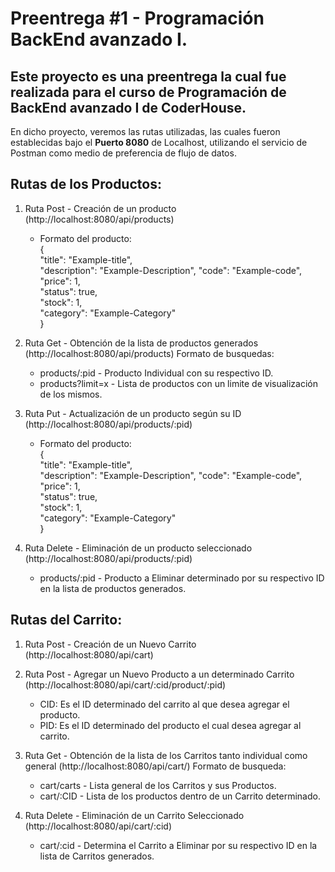 # Preentrega #1 - Programación BackEnd avanzado I.

## Este proyecto es una preentrega la cual fue realizada para el curso de Programación de BackEnd avanzado I de CoderHouse.
En dicho proyecto, veremos las rutas utilizadas, las cuales fueron establecidas bajo el **Puerto 8080** de Localhost, utilizando el servicio de Postman como medio de preferencia de flujo de datos.

## **Rutas de los Productos**:

1. Ruta Post - Creación de un producto (http://localhost:8080/api/products)
   - Formato del producto:                                                                                                                                                        
    {                                                                                                                                                                               
    "title": "Example-title",                                                                                                                                                              
    "description": "Example-Description",                                                                                                                                                      "code": "Example-code",                                                                                                                                                        
    "price": 1,                                                                                                                                                        
    "status": true,                                                                                                                                                        
    "stock": 1,                                                                                                                                                                 
    "category": "Example-Category"                                                                                                                                                         
  }

2. Ruta Get - Obtención de la lista de productos generados (http://localhost:8080/api/products)
   Formato de busquedas:
     - products/:pid - Producto Individual con su respectivo ID.
     - products?limit=x - Lista de productos con un limite de visualización de los mismos.
  
3. Ruta Put - Actualización de un producto según su ID (http://localhost:8080/api/products/:pid)
   - Formato del producto:                                                                                                                                                        
    {                                                                                                                                                                               
    "title": "Example-title",                                                                                                                                                              
    "description": "Example-Description",                                                                                                                                                      "code": "Example-code",                                                                                                                                                        
    "price": 1,                                                                                                                                                        
    "status": true,                                                                                                                                                        
    "stock": 1,                                                                                                                                                                 
    "category": "Example-Category"                                                                                                                                                         
  }

4. Ruta Delete -  Eliminación de un producto seleccionado (http://localhost:8080/api/products/:pid)
   - products/:pid - Producto a Eliminar determinado por su respectivo ID en la lista de productos generados.

  
## **Rutas del Carrito**:

1. Ruta Post - Creación de un Nuevo Carrito (http://localhost:8080/api/cart)

2. Ruta Post - Agregar un Nuevo Producto a un determinado Carrito (http://localhost:8080/api/cart/:cid/product/:pid)
   - CID: Es el ID determinado del carrito al que desea agregar el producto.
   - PID: Es el ID determinado del producto el cual desea agregar al carrito.

3. Ruta Get - Obtención de la lista de los Carritos tanto individual como general (http://localhost:8080/api/cart/)
   Formato de busqueda:
   - cart/carts - Lista general de los Carritos y sus Productos.
   - cart/:CID - Lista de los productos dentro de un Carrito determinado.
  
4. Ruta Delete - Eliminación de un Carrito Seleccionado (http://localhost:8080/api/cart/:cid)
   - cart/:cid - Determina el Carrito a Eliminar por su respectivo ID en la lista de Carritos generados.
